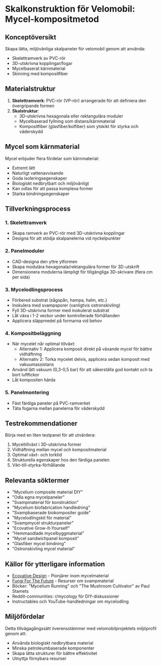 # Skalkonstruktion för Velomobil: Mycel-kompositmetod

## Konceptöversikt
Skapa lätta, miljövänliga skalpaneler för velomobil genom att använda:
- Skelettramverk av PVC-rör
- 3D-utskrivna kopplingar/fogar
- Mycelbaserat kärnmaterial
- Skinning med kompositfiber

## Materialstruktur
1. **Skelettramverk**: PVC-rör (VP-rör) arrangerade för att definiera den övergripande formen
2. **Skalstruktur**: 
   - 3D-utskrivna hexagonala eller rektangulära moduler 
   - Mycelbaserad fyllning som distans/kärnmaterial
   - Kompositfiber (glasfiber/kolfiber) som ytskikt för styrka och väderskydd

## Mycel som kärnmaterial
Mycel erbjuder flera fördelar som kärnmaterial:
- Extremt lätt
- Naturligt vattenavvisande
- Goda isoleringsegenskaper
- Biologiskt nedbrytbart och miljövänligt
- Kan odlas för att passa komplexa former
- Starka bindningsegenskaper

## Tillverkningsprocess

### 1. Skelettramverk
- Skapa ramverk av PVC-rör med 3D-utskrivna kopplingar
- Designa för att stödja skalpanelerna vid nyckelpunkter

### 2. Panelmoduler
- CAD-designa den yttre ytformen
- Skapa modulära hexagonala/rektangulära former för 3D-utskrift
- Dimensionera modulerna lämpligt för tillgängliga 3D-skrivare (flera cm per sida)

### 3. Mycelodlingsprocess
- Förbered substrat (sågspån, hampa, halm, etc.)
- Inokulera med svampsporer (vanligtvis ostronskivling)
- Fyll 3D-utskrivna former med inokulerat substrat
- Låt växa i 1-2 veckor under kontrollerade förhållanden
- Applicera släppmedel på formarna vid behov

### 4. Kompositbeläggning
- När mycelet når optimal tillväxt:
  - Alternativ 1: Applicera komposit direkt på växande mycel för bättre vidhäftning
  - Alternativ 2: Torka mycelet delvis, applicera sedan komposit med vakuumassistans
- Använd lätt vakuum (0,3-0,5 bar) för att säkerställa god kontakt och ta bort luftfickor
- Låt kompositen härda

### 5. Panelmontering
- Fäst färdiga paneler på PVC-ramverket
- Täta fogarna mellan panelerna för väderskydd

## Testrekommendationer
Börja med en liten testpanel för att utvärdera:
1. Myceltillväxt i 3D-utskrivna former
2. Vidhäftning mellan mycel och kompositmaterial
3. Optimal växt- och torktid
4. Strukturella egenskaper hos den färdiga panelen
5. Vikt-till-styrka-förhållande

## Relevanta söktermer
- "Mycelium composite material DIY"
- "Odla egna mycelpaneler"
- "Svampmaterial för konstruktion"
- "Mycelium biofabrication handledning"
- "Svampbaserade biokompositer guide"
- "Mycelodlingskit för material"
- "Svampmycel strukturpaneler"
- "Ecovative Grow-It-Yourself"
- "Hemmaodlade mycelbyggmaterial"
- "Mycel sandwichpanel komposit"
- "Glasfiber mycel bindning"
- "Ostronskivling mycel material"

## Källor för ytterligare information
- [Ecovative Design](https://ecovativedesign.com/) - Pionjärer inom mycelmaterial
- [Fungi For The Future](https://fungi.ch/) - Resurser om svampmaterial
- Böcker: "Mycelium Running" och "The Mushroom Cultivator" av Paul Stamets
- Reddit-communities: r/mycology för DIY-diskussioner
- Instructables och YouTube-handledningar om mycelodling

## Miljöfördelar
Detta tillvägagångssätt överensstämmer med velomobilprojektets miljöprofil genom att:
- Använda biologiskt nedbrytbara material
- Minska petroleumbaserade komponenter
- Skapa lätta strukturer för bättre effektivitet
- Utnyttja förnybara resurser